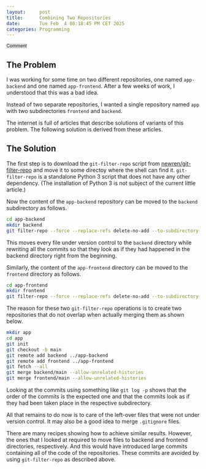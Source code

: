 ```yaml
---
layout:     post
title:      Combining Two Repositories
date:       Tue Feb  4 08:18:45 PM CET 2025
categories: Programming
---
```


<small style="background-color: #e4e4e4">Comment</small>

## The Problem

I was working for some time on two different repositories, one named
`app-backend` and one named `app-frontend`. After a few weeks of work,
I understood that this was a bad idea.

Instead of two separate repositories, I wanted a single repository
named `app` with two subdirectories `frontend` and `backend`.

The internet is full of articles that describe solutions of variants
of this problem. The following solution is derived from these
articles.

## The Solution

The first step is to download the `git-filter-repo` script from
[newren/git-filter-repo](https://github.com/newren/git-filter-repo/blob/main/)
and move it to some directoy where the shell can find
it. `git-filter-repo` is a standalone Python 3 script that does not
have any other dependency.  (The installation of Python 3 is not
subject of the current little article.)

Now the content of the `app-backend` repository can be moved to the
`backend` subdirectory as follows.

```bash
cd app-backend
mkdir backend
git filter-repo --force --replace-refs delete-no-add --to-subdirectory-filter backend/
```

This moves every file under version control to the `backend` directory
while rewriting all the commits so that they look as if they had
happened in the backend directory right from the beginning.

Similarly, the content of the `app-frontend` directory can be moved to
the `frontend` directory as follows.

```bash
cd app-frontend
mkdir frontend
git filter-repo --force --replace-refs delete-no-add --to-subdirectory-filter frontend/
```

The reason for these two `git-filter-repo` operations is to create two
repositories that do not overlap when actually merging them as shown
below.

```bash
mkdir app
cd app
git init
git checkout -b main
git remote add backend ../app-backend
git remote add frontend ../app-frontend
git fetch --all
git merge backend/main --allow-unrelated-histories
git merge frontend/main --allow-unrelated-histories
```

Looking at the commits using something like `git log -p` shows that
the order of the commits is the expected one and that the commits look
as if they had been taken place in the respective subdirectory.

All that remains to do now is to care of the left-over files that were
not under version control. It may also be a good idea to merge
`.gitignore` files.

There are many recipes showing how to achieve similar results.
However, the ones that I looked at required to move files to backend
and frontend directories, respectively. And this would have introduced
large commits containing all of the code of the repositories. These
commits are avoided by using `git-filter-repo` as described above.

